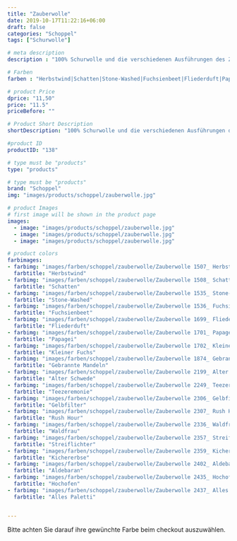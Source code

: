 ```yaml
---
title: "Zauberwolle"
date: 2019-10-17T11:22:16+06:00
draft: false
categories: "Schoppel"
tags: ["Schurwolle"]

# meta description
description : "100% Schurwolle und die verschiedenen Ausführungen des Zauberball Cotton."

# Farben
farben : "Herbstwind|Schatten|Stone-Washed|Fuchsienbeet|Fliederduft|Papagei|Kleiner Fuchs|Gebrannte Mandeln|Alter Schwede|Teezeremonie|Gelbfilter|Rush Hour|Waldfrau|Streiflichter|Kichererbse|Aldebaran|Hochofen|Alles Paletti"

# product Price
dprice: "11,50"
price: "11.5"
priceBefore: ""

# Product Short Description
shortDescription: "100% Schurwolle und die verschiedenen Ausführungen des Zauberball Cotton."

#product ID
productID: "138"

# type must be "products"
type: "products"

# type must be "products"
brand: "Schoppel"
img: "images/products/schoppel/zauberwolle.jpg"   

# product Images
# first image will be shown in the product page
images:
  - image: "images/products/schoppel/zauberwolle.jpg"
  - image: "images/products/schoppel/zauberwolle.jpg"
  - image: "images/products/schoppel/zauberwolle.jpg"

# product colors
farbimages:
- farbimg: "images/farben/schoppel/zauberwolle/Zauberwolle 1507_ Herbstwind.jpg"	
  farbtitle: "Herbstwind"
- farbimg: "images/farben/schoppel/zauberwolle/Zauberwolle 1508_ Schatten.jpg"	
  farbtitle: "Schatten"
- farbimg: "images/farben/schoppel/zauberwolle/Zauberwolle 1535_ Stone-Washed.jpg"	
  farbtitle: "Stone-Washed"
- farbimg: "images/farben/schoppel/zauberwolle/Zauberwolle 1536_ Fuchsienbeet.jpg"	
  farbtitle: "Fuchsienbeet"
- farbimg: "images/farben/schoppel/zauberwolle/Zauberwolle 1699_ Fliederduft.jpg"	
  farbtitle: "Fliederduft"
- farbimg: "images/farben/schoppel/zauberwolle/Zauberwolle 1701_ Papagei.jpg"	
  farbtitle: "Papagei"
- farbimg: "images/farben/schoppel/zauberwolle/Zauberwolle 1702_ Kleiner Fuchs.jpg"	
  farbtitle: "Kleiner Fuchs"
- farbimg: "images/farben/schoppel/zauberwolle/Zauberwolle 1874_ Gebrannte Mandeln.jpg"	
  farbtitle: "Gebrannte Mandeln"
- farbimg: "images/farben/schoppel/zauberwolle/Zauberwolle 2199_ Alter Schwede.jpg"	
  farbtitle: "Alter Schwede"
- farbimg: "images/farben/schoppel/zauberwolle/Zauberwolle 2249_ Teezeremonie.jpg"	
  farbtitle: "Teezeremonie"
- farbimg: "images/farben/schoppel/zauberwolle/Zauberwolle 2306_ Gelbfilter.jpg"	
  farbtitle: "Gelbfilter"
- farbimg: "images/farben/schoppel/zauberwolle/Zauberwolle 2307_ Rush Hour.jpg"	
  farbtitle: "Rush Hour"
- farbimg: "images/farben/schoppel/zauberwolle/Zauberwolle 2336_ Waldfrau.jpg"	
  farbtitle: "Waldfrau"
- farbimg: "images/farben/schoppel/zauberwolle/Zauberwolle 2357_ Streiflichter.jpg"	
  farbtitle: "Streiflichter"
- farbimg: "images/farben/schoppel/zauberwolle/Zauberwolle 2359_ Kichererbse.jpg"	
  farbtitle: "Kichererbse"
- farbimg: "images/farben/schoppel/zauberwolle/Zauberwolle 2402_ Aldebaran.jpg"	
  farbtitle: "Aldebaran"
- farbimg: "images/farben/schoppel/zauberwolle/Zauberwolle 2435_ Hochofen.jpg"	
  farbtitle: "Hochofen"
- farbimg: "images/farben/schoppel/zauberwolle/Zauberwolle 2437_ Alles Paletti.jpg"	
  farbtitle: "Alles Paletti"


---
```


Bitte achten Sie darauf ihre gewünchte Farbe beim checkout auszuwählen.
